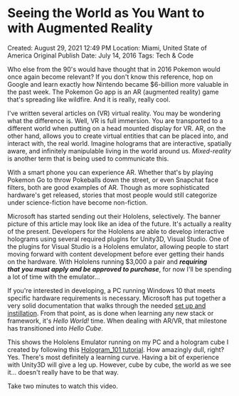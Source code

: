 # Seeing the World as You Want to with Augmented Reality

Created: August 29, 2021 12:49 PM
Location: Miami, United State of America
Original Publish Date: July 14, 2016
Tags: Tech & Code

Who else from the 90's would have thought that in 2016 Pokemon would once again become relevant? If you don't know this reference, hop on Google and learn exactly how Nintendo became $6-billion more valuable in the past week. The Pokemon Go app is an AR (augmented reality) game that's spreading like wildfire. And it is really, really cool.

I've written several articles on (VR) virtual reality. You may be wondering what the difference is. Well, VR is full immersion. You are transported to a different world when putting on a head mounted display for VR. AR, on the other hand, allows you to create virtual entities that can be placed into, and interact with, the real world. Imagine holograms that are interactive, spatially aware, and infinitely manipulable living in the world around us. *Mixed-reality* is another term that is being used to communicate this.

With a smart phone you can experience AR. Whether that's by playing Pokemon Go to throw Pokeballs down the street, or even Snapchat face filters, both are good examples of AR. Though as more sophisticated hardware's get released, stories that most people would still categorize under science-fiction have become non-fiction.

Microsoft has started sending out their Hololens, selectively. The banner picture of this article may look like an idea of the future. It's actually a reality of the present. Developers for the Hololens are able to develop interactive holograms using several required plugins for Unity3D, Visual Studio. One of the plugins for Visual Studio is a Hololens emulator, allowing people to start moving forward with content development before ever getting their hands on the hardware. With Hololens running $3,000 a pair and ***requiring that*** ***you must apply and be approved to purchase***, for now I'll be spending a lot of time with the emulator...

If you're interested in developing, a PC running Windows 10 that meets specific hardware requirements is necessary. Microsoft has put together a very solid documentation that walks through the needed [set up and instillation](https://developer.microsoft.com/en-us/windows/holographic/install_the_tools#installation_checklist). From that point, as is done when learning any new stack or framework, it's *Hello World!* time. When dealing with AR/VR, that milestone has transitioned into *Hello Cube*.

This shows the Hololens Emulator running on my PC and a hologram cube I created by following this [Hologram_101 tutorial](https://developer.microsoft.com/en-us/windows/holographic/holograms_100). How amazingly dull, right? Yes. There's most definitely a learning curve. Having a bit of experience with Unity3D will give a leg up. However, cube by cube, the world as we see it... doesn't really have to be that way.

Take two minutes to watch this video.